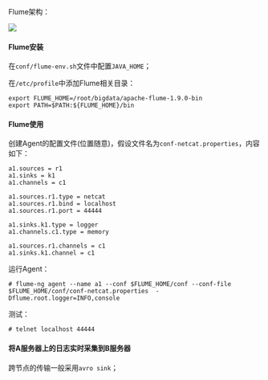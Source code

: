 Flume架构：



![](D:\Github\StudyNote\大数据\asset\Flume架构.png)



#### Flume安装

在`conf/flume-env.sh`文件中配置`JAVA_HOME`；



在`/etc/profile`中添加Flume相关目录：

```
export FLUME_HOME=/root/bigdata/apache-flume-1.9.0-bin
export PATH=$PATH:${FLUME_HOME}/bin
```



#### Flume使用



创建Agent的配置文件(位置随意)，假设文件名为`conf-netcat.properties`，内容如下：

```
a1.sources = r1
a1.sinks = k1
a1.channels = c1

a1.sources.r1.type = netcat
a1.sources.r1.bind = localhost
a1.sources.r1.port = 44444

a1.sinks.k1.type = logger
a1.channels.c1.type = memory

a1.sources.r1.channels = c1
a1.sinks.k1.channel = c1
```



运行Agent：

```
# flume-ng agent --name a1 --conf $FLUME_HOME/conf --conf-file $FLUME_HOME/conf/conf-netcat.properties  -Dflume.root.logger=INFO,console
```



测试：

```
# telnet localhost 44444
```



#### 将A服务器上的日志实时采集到B服务器



跨节点的传输一般采用`avro sink`；






